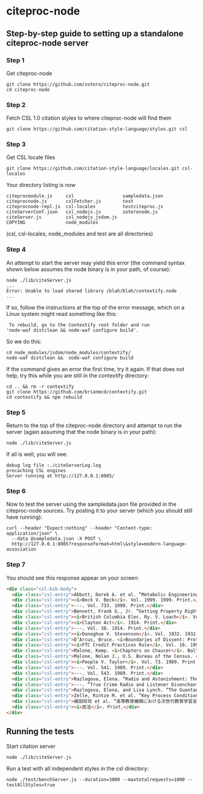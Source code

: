 ﻿# citeproc-node


## Step-by-step guide to setting up a standalone citeproc-node server

### Step 1

Get citeproc-node

```
git clone https://github.com/zotero/citeproc-node.git
cd citeproc-node
```

### Step 2

Fetch CSL 1.0 citation styles to where citeproc-node will find them

```
git clone https://github.com/citation-style-language/styles.git csl
```

### Step 3

Get CSL locale files

```
git clone https://github.com/citation-style-language/locales.git csl-locales
```

Your directory listing is now

```
citeprocmodule.js     csl                  sampledata.json
citeprocnode.js       cslFetcher.js        test
citeprocnode-repl.js  csl-locales          testciteproc.js
citeServerConf.json   csl_nodejs.js        zoteronode.js
citeServer.js         csl_nodejs_jsdom.js
COPYING               node_modules
```

(csl, csl-locales, node_modules and test are all directories)

### Step 4

An attempt to start the server may yield this error (the command syntax shown below assumes the node binary is in your path, of course):

```
node ./lib/citeServer.js
...
Error: Unable to load shared library /blah/blah/contextify.node
...
```

If so, follow the instructions at the top of the error message, which on a Linux system might read something like this:

```
 To rebuild, go to the Contextify root folder and run
'node-waf distclean && node-waf configure build'.
```

So we do this:

```
cd node_modules/jsdom/node_modules/contextify/
node-waf distclean &&  node-waf configure build
```

If the command gives an error the first time, try it again. If that does not help, try this while you are still in the contextify directory:

```
cd .. && rm -r contextify
git clone https://github.com/brianmcd/contextify.git
cd contextify && npm rebuild
```

### Step 5

Return to the top of the citeproc-node directory and attempt to run the server (again assuming that the node binary is in your path):

```
node ./lib/citeServer.js
```

If all is well, you will see:

```
debug log file :./citeServerLog.log
precaching CSL engines
Server running at http://127.0.0.1:8085/
```

### Step 6

Now to test the server using the sampledata.json file provided in the citeproc-node sources. Try posting it to your server (which you should still have running):

```
curl --header "Expect:nothing" --header "Content-type: application/json" \
  --data @sampledata.json -X POST \
  http://127.0.0.1:8085?responseformat=html\&style=modern-language-association
```

### Step 7

You should see this response appear on your screen:

```html
<div class="csl-bib-body">
  <div class="csl-entry">Abbott, Derek A. et al. “Metabolic Engineering of <i>Saccharomyces Cerevisiae</i> for Production of Carboxylic Acids: Current Status and Challenges.” <i>FEMS Yeast Research</i> 9.8 (2009): 1123–1136. Print.</div>
  <div class="csl-entry"><i>Beck V. Beck</i>. Vol. 1999. 1999. Print.</div>
  <div class="csl-entry">---. Vol. 733. 1999. Print.</div>
  <div class="csl-entry">Bennett, Frank G., Jr. “Getting Property Right: ‘Informal’ Mortgages in the Japanese Courts.” <i>Pacific Rim Law &#38; Policy Journal</i> 18 (2009): 463–509. Print.</div>
  <div class="csl-entry"><i>British Columbia Elec. Ry. V. Loach</i>. Vol. 1916. 1915. Print.</div>
  <div class="csl-entry"><i>Clayton Act</i>. 1914. Print.</div>
  <div class="csl-entry">---. Vol. 38. 1914. Print.</div>
  <div class="csl-entry"><i>Donoghue V. Stevenson</i>. Vol. 1932. 1932. Print.</div>
  <div class="csl-entry">D’Arcus, Bruce. <i>Boundaries of Dissent: Protest and State Power in the Media Age</i>. New York: Routledge, 2006. Print.</div>
  <div class="csl-entry"><i>FTC Credit Practices Rule</i>. Vol. 16. 1999. Print.</div>
  <div class="csl-entry">Malone, Kemp. <i>Chapters on Chaucer</i>. Baltimore: Johns Hopkins Press, 1951. Print.</div>
  <div class="csl-entry">Malone, Nolan J., U.S. Bureau of the Census. <i>Evaluating Components of International Migration: Consistency of 2000 Nativity Data</i>. New York: Routledge, 2001. Print.</div>
  <div class="csl-entry"><i>People V. Taylor</i>. Vol. 73. 1989. Print.</div>
  <div class="csl-entry">---. Vol. 541. 1989. Print.</div>
  <div class="csl-entry">---. Vol. 543. 1989. Print.</div>
  <div class="csl-entry">Razlogova, Elena. “Radio and Astonishment: The Emergence of Radio Sound, 1920-1926.” Society for Cinema Studies Annual Meeting. 2002.</div>
  <div class="csl-entry">---. “True Crime Radio and Listener Disenchantment with Network Broadcasting, 1935-1946.” <i>American Quarterly</i> 58 (2006): 137–158. Print.</div>
  <div class="csl-entry">Razlogova, Elena, and Lisa Lynch. “The Guantanamobile Project.” <i>Vectors</i> 1 (2005): n. pag. Print.</div>
  <div class="csl-entry">Zelle, Rintze M. et al. “Key Process Conditions for Production of C<sub>4</sub> Dicarboxylic Acids in Bioreactor Batch Cultures of an Engineered <i>Saccharomyces Cerevisiae</i> Strain.” <i>Applied and Environmental Microbiology</i> 76.3 (2010): 744–750.</div>
  <div class="csl-entry">梶田将司 et al. “高等教育機関における次世代教育学習支援プラットフォームの構築に向けて.” <i>日本教育工学会論文誌</i> 31.3 (2007): 297–305. Print.</div>
  <div class="csl-entry"><i>民法</i>. Print.</div>
</div>
```





## Running the tests

Start citation server

```
node ./lib/citeServer.js
```

Run a test with all independent styles in the csl directory:

```
node ./test/benchServer.js --duration=3000 --maxtotalrequests=1000 --testAllStyles=true
```




